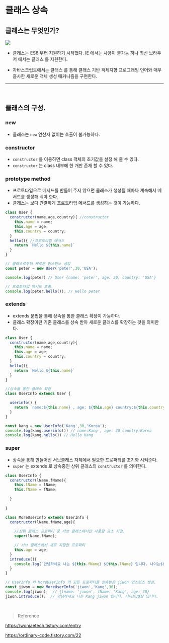 # 클래스 상속 



## 클래스는 무엇인가?

![](https://velog.velcdn.com/images%2Fdpdnjs402%2Fpost%2Fd05978f8-5b00-4a89-8b29-3877add90480%2F0_6toopU9v5QWIKBwx.png)

- 클래스는 ES6 부터 지원하기 시작했다. IE 에서는 사용이 불가능 하나 최신 브라우저 에서는 클래스 를 지원한다.

- 자바스크립트에서는 클래스 를 통해 클래스 기반 객체지향 프로그래밍 언어와 매우 흡사한 새로운 객체 생성 매커니즘을 구현한다.

---

<br>


## 클래스의 구성.

### new 
- 클래스는 `new` 연산자 없이는 호출이 불가능하다. 

### constructor

- `constructor` 를 이용하면 class 객체의 초기값을 설정 해 줄 수 있다.
- `constructor` 는 class 내부에 한 개만 존재 할 수 있다.

### prototype method

- 프로토타입으로 메서드를 만들어 주지 않으면 클래스가 생성될 때마다 계속해서 메서드를 생성해 줘야 한다.
- 클래스는 보다 간결하게 프로토타입 메서드를 생성하는 것이 가능하다. 


```javascript
class User {
  constructor(name,age,country){ //constructor
    this.name = name;
    this.age = age;
    this.country = country;
  }
  hello(){ //프로토타입 메서드 
    return `Hello ${this.name}`
  }
}

// 클래스로부터 새로운 인스턴스 생성
const peter = new User('peter',30,'USA');

console.log(peter) // User {name: 'peter', age: 30, country: 'USA'}

// 프로토타입 메서드 호출
console.log(peter.hello()); // Hello peter
```

### extends
- extends 문법을 통해 상속을 통한 클래스 확장이 가능하다. 
- 클래스 확장이란 기존 클래스를 상속 받아 새로운 클래스를 확장하는 것을 의미한다. 

```javascript
class User {
  constructor(name,age,country){ 
    this.name = name;
    this.age = age;
    this.country = country;
  }
  hello(){ 
    return `Hello ${this.name}`
  }
}

//상속을 통한 클래스 확장
class UserInfo extends User {

  userinfo() {
    return `name:${this.name} , age: ${this.age} country:${this.country}`
  }
}

const kang = new UserInfo('Kang',30,'Korea');
console.log(kang.userinfo()) // name:Kang , age: 30 country:Korea
console.log(kang.hello()) // Hello Kang  

```

### super 
- 상속을 통해 만들어진 서브클래스 자체에서 필요한 프로퍼티를 초기화 시켜준다. 
- `super` 는 extends 로 상속중인 상위 클래스의 `constructor` 를 의미한다. 

```javascript
class UserInfo {
  constructor(lName,fName){
    this.lName = lName;
    this.fName = fName;
    
  }
  
}

class MoreUserInfo extends UserInfo {
  constructor(lName,fName,age){
   
    //상위 클래스 프로퍼티 중 서브 클래스에서만 사용할 요소 지정.
    super(lName,fName); 

    // 서브 클래스에서 새로 지정한 프로퍼티
    this.age = age;
  }
  introduce(){
    console.log(`안녕하세요 나는 ${this.fName} ${this.lName} 입니다. 나이는${this.age}살 입니다.`)
  }
} 

// UserInfo 와 MoreUserInfo 의 모든 프로퍼티를 상속받은 jiwon 인스턴스 생성.
const jiwon = new MoreUserInfo('jiwon','Kang',30);
console.log(jiwon);  // {lname: 'jiwon', fName: 'Kang', age: 30}
jiwon.introduce();  // 안녕하세요 나는 Kang jiwon 입니다. 나이는30살 입니다.

```




<br>



> Reference

https://wonjaetech.tistory.com/entry

https://ordinary-code.tistory.com/22